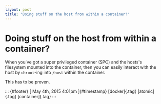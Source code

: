 ```yaml
---
layout: post
title: "Doing stuff on the host from within a container?"
---
```



Doing stuff on the host from within a container?
================================================

When you've got a super privileged container (SPC) and the hosts's
filesystem mounted into the container, then you can easily interact with
the host by `chroot`-ing into `/host` within the container.

This has to be proven.

::: {#footer}
[ May 4th, 2015 4:01pm ]{#timestamp} [docker]{.tag} [atomic]{.tag}
[container]{.tag}
:::
